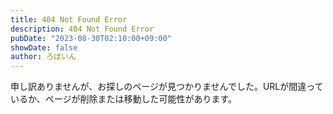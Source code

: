 ```yaml
---
title: 404 Not Found Error
description: 404 Not Found Error
pubDate: "2023-08-30T02:10:00+09:00"
showDate: false
author: ろぼいん
---
```


申し訳ありませんが、お探しのページが見つかりませんでした。URLが間違っているか、ページが削除または移動した可能性があります。
